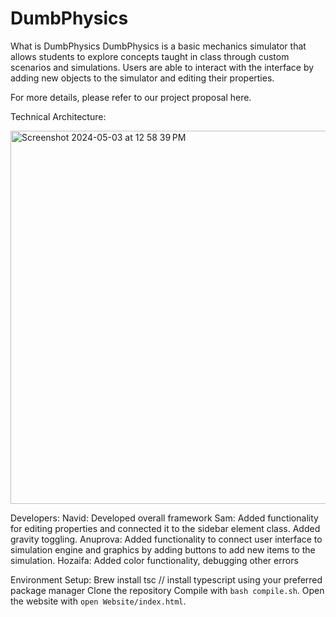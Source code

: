 # DumbPhysics
What is DumbPhysics
	DumbPhysics is a basic mechanics simulator that allows students to explore concepts taught in class through custom scenarios and simulations. Users are able to interact with the interface by adding new objects to the simulator and editing their properties. 

For more details, please refer to our project proposal here.

Technical Architecture:

<img width="597" alt="Screenshot 2024-05-03 at 12 58 39 PM" src="https://github.com/CS222-UIUC-SP24/group-project-team-69/assets/46136202/b0118c0b-c8b4-4ef5-b32d-82347377e37d">




Developers:
  Navid: Developed overall framework 
  Sam: Added functionality for editing properties and connected it to the sidebar element class. Added gravity toggling. 
  Anuprova: Added functionality to connect user interface to simulation engine and graphics by adding buttons to add new items to the simulation. 
  Hozaifa: Added color functionality, debugging other errors

Environment Setup:
	Brew install tsc // install typescript using your preferred package manager
  Clone the repository
  Compile with ```bash compile.sh```. Open the website with ```open Website/index.html```.
	






